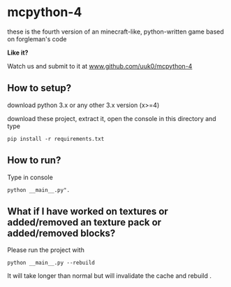 # mcpython-4
these is the fourth version of an minecraft-like, python-written game based on forgleman's code

**Like it?**

Watch us and submit to it at www.github.com/uuk0/mcpython-4 

How to setup?
-----------------------------------------------------------------------------------------------------
download python 3.x or any other 3.x version (x>=4)

download these project, extract it, open the console in this directory and type

```shell script
pip install -r requirements.txt
```

How to run?
-----------------------------------------------------------------------------------------------------
Type in console
```shell script
python __main__.py".
```



What if I have worked on textures or added/removed an texture pack or added/removed blocks?
-----------------------------------------------------------------------------------------------------
Please run the project with 
```shell script
python __main__.py --rebuild
```
 It will take longer than normal but will invalidate the cache and rebuild .


